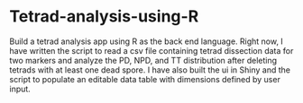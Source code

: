 # Tetrad-analysis-using-R
Build a tetrad analysis app using R as the back end language.
Right now, I have written the script to read a csv file containing tetrad dissection data for two markers and analyze the PD, NPD, and TT distribution after deleting tetrads with at least one dead spore.
I have also built the ui in Shiny and the script to populate an editable data table with dimensions defined by user input.
